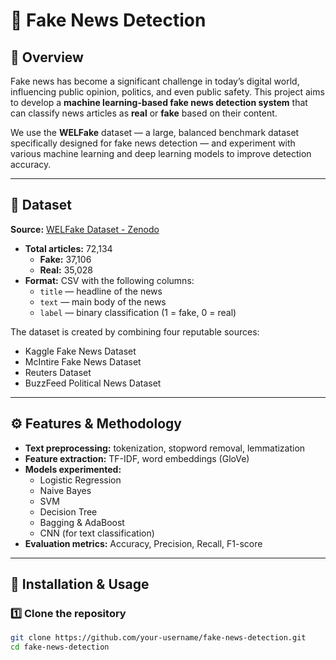 # 📰 Fake News Detection

## 📌 Overview
Fake news has become a significant challenge in today’s digital world, influencing public opinion, politics, and even public safety. This project aims to develop a **machine learning-based fake news detection system** that can classify news articles as **real** or **fake** based on their content.

We use the **WELFake** dataset — a large, balanced benchmark dataset specifically designed for fake news detection — and experiment with various machine learning and deep learning models to improve detection accuracy.

---

## 📂 Dataset
**Source:** [WELFake Dataset - Zenodo](https://zenodo.org/records/4561253)  

- **Total articles:** 72,134  
  - **Fake:** 37,106  
  - **Real:** 35,028  
- **Format:** CSV with the following columns:
  - `title` — headline of the news
  - `text` — main body of the news
  - `label` — binary classification (1 = fake, 0 = real)

The dataset is created by combining four reputable sources:
- Kaggle Fake News Dataset
- McIntire Fake News Dataset
- Reuters Dataset
- BuzzFeed Political News Dataset

---

## ⚙️ Features & Methodology
- **Text preprocessing:** tokenization, stopword removal, lemmatization  
- **Feature extraction:** TF-IDF, word embeddings (GloVe)  
- **Models experimented:**
  - Logistic Regression
  - Naive Bayes
  - SVM
  - Decision Tree
  - Bagging & AdaBoost
  - CNN (for text classification)
- **Evaluation metrics:** Accuracy, Precision, Recall, F1-score

---

## 🚀 Installation & Usage

### 1️⃣ Clone the repository
```bash
git clone https://github.com/your-username/fake-news-detection.git
cd fake-news-detection
